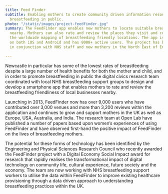 ```yaml
---
title: Feed Finder
subtitle: Enabling mothers to create community driven information resource around
  breastfeeding in public.
photo: "/static/images/project-feedfinder.jpg"
summary: The FeedFinder app enables new mothers to locate suitable breastfeeding locations
  nearby. Mothers can also rate and review the places they visit and contribute to
  the worldwide mapping of breastfeeding friendly locations. The app is available
  on both iOS and Android and has 8000+ active users. The project has been developed
  in conjunction with NHS staff and new mothers in the North East of England.

---
```

Newcastle in particular has some of the lowest rates of breastfeeding despite a large number of health benefits for both the mother and child, and in order to promote breastfeeding in public the digital civics research team coordinated with local NHS breastfeeding support groups to design and develop a smartphone app that enables mothers to rate and review the breastfeeding friendliness of local businesses nearby.

Launching in 2013, FeedFinder now has over 9,000 users who have contributed over 3,000 venues and more than 3,200 reviews within the application and continues to grow and support mothers in the UK as well as Europe, USA, Australia, and India. The research team at Open Lab have published a number of papers based upon women’s experiences of using FeedFinder and have observed first-hand the positive impact of FeedFinder on the lives of breastfeeding mothers.

The potential for these forms of technology has been identified by the Engineering and Physical Sciences Research Council who recently awarded the FeedFinder project with a Digital Economy Social Impact award for research that rapidly realises the transformational impact of digital technology on community life, cultural experience, future society and the economy. The team are now working with NHS breastfeeding support workers to utilise the data within FeedFinder to improve existing healthcare provisioning through a data driven approach to understanding breastfeeding practices within the UK.